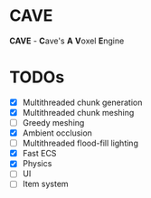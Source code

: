 # CAVE
**CAVE** - **C**ave's **A** **V**oxel **E**ngine

# TODOs
- [x] Multithreaded chunk generation
- [x] Multithreaded chunk meshing
- [ ] Greedy meshing
- [x] Ambient occlusion 
- [ ] Multithreaded flood-fill lighting
- [x] Fast ECS
- [x] Physics
- [ ] UI
- [ ] Item system